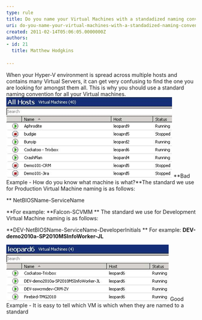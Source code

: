 ```yaml
---
type: rule
title: Do you name your Virtual Machines with a standadized naming convention?
uri: do-you-name-your-virtual-machines-with-a-standadized-naming-convention
created: 2011-02-14T05:06:05.0000000Z
authors:
- id: 21
  title: Matthew Hodgkins

---
```


When your Hyper-V environment is spread across multiple hosts and contains many Virtual Servers, it can get very confusing to find the one you are looking for amongst them all. This is why you should use a standard naming convention for all your Virtual machines.<br> 
![](naming-badexample.jpg)
**Bad Example - How do you know what machine is what?**The standard we use for Production Virtual Machine naming is as follows:

**    NetBIOSName-ServiceName

**For example: **Falcon-SCVMM
**
 The standard we use for Development Virtual Machine naming is as follows:

**DEV-NetBIOSName-ServiceName-DeveloperInitials
**
     For example: **DEV-demo2010a-SP2010MSInfoWorker-JL**


![](naming-goodexample.jpg)
Good Example - It is easy to tell which VM is which when they are named to a standard
